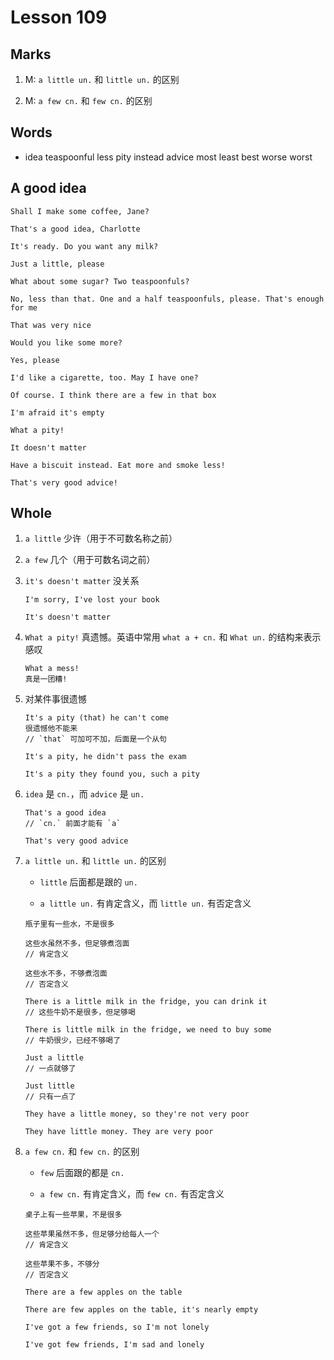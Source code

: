 # Lesson 109

## Marks

1. M: `a little un.` 和 `little un.` 的区别

2. M: `a few cn.` 和 `few cn.` 的区别

## Words

- idea teaspoonful less pity instead advice most least best worse worst

## A good idea

```
Shall I make some coffee, Jane?

That's a good idea, Charlotte

It's ready. Do you want any milk?

Just a little, please

What about some sugar? Two teaspoonfuls?

No, less than that. One and a half teaspoonfuls, please. That's enough for me

That was very nice

Would you like some more?

Yes, please

I'd like a cigarette, too. May I have one?

Of course. I think there are a few in that box

I'm afraid it's empty

What a pity!

It doesn't matter

Have a biscuit instead. Eat more and smoke less!

That's very good advice!
```

## Whole

1. `a little` 少许（用于不可数名称之前）

2. `a few` 几个（用于可数名词之前）

3. `it's doesn't matter` 没关系

   ```
   I'm sorry, I've lost your book

   It's doesn't matter
   ```

4. `What a pity!` 真遗憾。英语中常用 `what a + cn.` 和 `What un.` 的结构来表示感叹

   ```
   What a mess!
   真是一团糟!
   ```

5. 对某件事很遗憾

   ```
   It's a pity (that) he can't come
   很遗憾他不能来
   // `that` 可加可不加，后面是一个从句

   It's a pity, he didn't pass the exam

   It's a pity they found you, such a pity
   ```

6. `idea` 是 `cn.`，而 `advice` 是 `un.`

   ```
   That's a good idea
   // `cn.` 前面才能有 `a`

   That's very good advice
   ```

7. `a little un.` 和 `little un.` 的区别

   - `little` 后面都是跟的 `un.`

   - `a little un.` 有肯定含义，而 `little un.` 有否定含义

   ```
   瓶子里有一些水，不是很多

   这些水虽然不多，但足够煮泡面
   // 肯定含义

   这些水不多，不够煮泡面
   // 否定含义
   ```

   ```
   There is a little milk in the fridge, you can drink it
   // 这些牛奶不是很多，但足够喝

   There is little milk in the fridge, we need to buy some
   // 牛奶很少，已经不够喝了

   Just a little
   // 一点就够了

   Just little
   // 只有一点了

   They have a little money, so they're not very poor

   They have little money. They are very poor
   ```

8. `a few cn.` 和 `few cn.` 的区别

   - `few` 后面跟的都是 `cn.`

   - `a few cn.` 有肯定含义，而 `few cn.` 有否定含义

   ```
   桌子上有一些苹果，不是很多

   这些苹果虽然不多，但足够分给每人一个
   // 肯定含义

   这些苹果不多，不够分
   // 否定含义
   ```

   ```
   There are a few apples on the table

   There are few apples on the table, it's nearly empty

   I've got a few friends, so I'm not lonely

   I've got few friends, I'm sad and lonely
   ```
